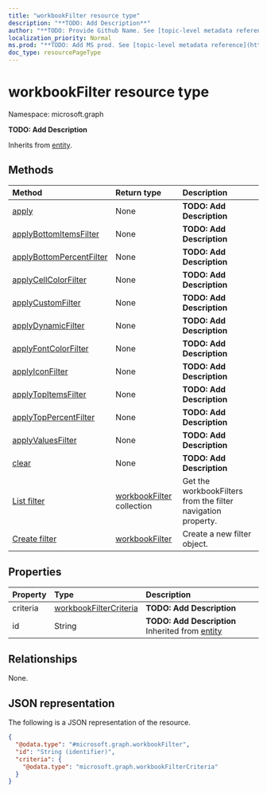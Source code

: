 ```yaml
---
title: "workbookFilter resource type"
description: "**TODO: Add Description**"
author: "**TODO: Provide Github Name. See [topic-level metadata reference](https://msgo.azurewebsites.net/add/document/guidelines/metadata.html#topic-level-metadata)**"
localization_priority: Normal
ms.prod: "**TODO: Add MS prod. See [topic-level metadata reference](https://msgo.azurewebsites.net/add/document/guidelines/metadata.html#topic-level-metadata)**"
doc_type: resourcePageType
---
```


# workbookFilter resource type


Namespace: microsoft.graph

**TODO: Add Description**


Inherits from [entity](../resources/entity.md).

## Methods
|Method|Return type|Description|
|:---|:---|:---|
|[apply](../api/workbookfilter-apply.md)|None|**TODO: Add Description**|
|[applyBottomItemsFilter](../api/workbookfilter-applybottomitemsfilter.md)|None|**TODO: Add Description**|
|[applyBottomPercentFilter](../api/workbookfilter-applybottompercentfilter.md)|None|**TODO: Add Description**|
|[applyCellColorFilter](../api/workbookfilter-applycellcolorfilter.md)|None|**TODO: Add Description**|
|[applyCustomFilter](../api/workbookfilter-applycustomfilter.md)|None|**TODO: Add Description**|
|[applyDynamicFilter](../api/workbookfilter-applydynamicfilter.md)|None|**TODO: Add Description**|
|[applyFontColorFilter](../api/workbookfilter-applyfontcolorfilter.md)|None|**TODO: Add Description**|
|[applyIconFilter](../api/workbookfilter-applyiconfilter.md)|None|**TODO: Add Description**|
|[applyTopItemsFilter](../api/workbookfilter-applytopitemsfilter.md)|None|**TODO: Add Description**|
|[applyTopPercentFilter](../api/workbookfilter-applytoppercentfilter.md)|None|**TODO: Add Description**|
|[applyValuesFilter](../api/workbookfilter-applyvaluesfilter.md)|None|**TODO: Add Description**|
|[clear](../api/workbookfilter-clear.md)|None|**TODO: Add Description**|
|[List filter](../api/workbooktablecolumn-list-filter.md)|[workbookFilter](../resources/workbookfilter.md) collection|Get the workbookFilters from the filter navigation property.|
|[Create filter](../api/workbooktablecolumn-post-filter.md)|[workbookFilter](../resources/workbookfilter.md)|Create a new filter object.|

## Properties
|Property|Type|Description|
|:---|:---|:---|
|criteria|[workbookFilterCriteria](../resources/workbookfiltercriteria.md)|**TODO: Add Description**|
|id|String|**TODO: Add Description** Inherited from [entity](../resources/entity.md)|

## Relationships
None.

## JSON representation
The following is a JSON representation of the resource.
<!-- {
  "blockType": "resource",
  "keyProperty": "id",
  "@odata.type": "microsoft.graph.workbookFilter",
  "baseType": "microsoft.graph.entity",
  "openType": false
}
-->
``` json
{
  "@odata.type": "#microsoft.graph.workbookFilter",
  "id": "String (identifier)",
  "criteria": {
    "@odata.type": "microsoft.graph.workbookFilterCriteria"
  }
}
```

